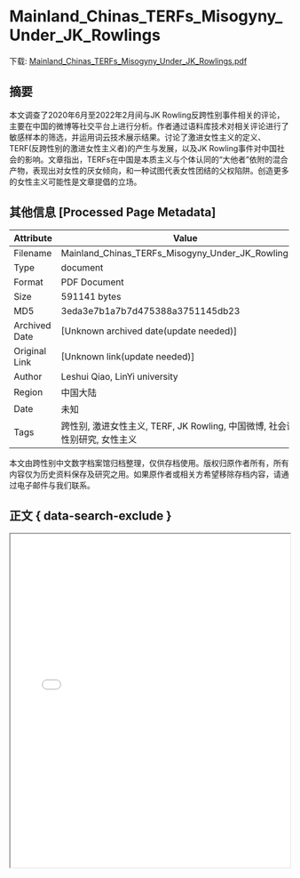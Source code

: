 # Mainland_Chinas_TERFs_Misogyny_Under_JK_Rowlings

<!-- tcd_download_link -->
下载: [Mainland_Chinas_TERFs_Misogyny_Under_JK_Rowlings.pdf](Mainland_Chinas_TERFs_Misogyny_Under_JK_Rowlings.pdf)
<!-- tcd_download_link_end -->

## 摘要

<!-- tcd_abstract -->
本文调查了2020年6月至2022年2月间与JK Rowling反跨性别事件相关的评论，主要在中国的微博等社交平台上进行分析。作者通过语料库技术对相关评论进行了敏感样本的筛选，并运用词云技术展示结果。讨论了激进女性主义的定义、TERF(反跨性别的激进女性主义者)的产生与发展，以及JK Rowling事件对中国社会的影响。文章指出，TERFs在中国是本质主义与个体认同的“大他者”依附的混合产物，表现出对女性的厌女倾向，和一种试图代表女性团结的父权陷阱。创造更多的女性主义可能性是文章提倡的立场。

<!-- tcd_abstract_end -->

## 其他信息 [Processed Page Metadata]

| Attribute       | Value                                  |
|-----------------|----------------------------------------|
| Filename        | Mainland_Chinas_TERFs_Misogyny_Under_JK_Rowlings.pdf                             |
| Type            | document                                 |
| Format          | PDF Document                               |
| Size            | 591141 bytes                           |
| MD5             | 3eda3e7b1a7b7d475388a3751145db23                                  |
| Archived Date   | [Unknown archived date(update needed)]                             |
| Original Link   | [Unknown link(update needed)]                         |
| Author          | Leshui Qiao, LinYi university                               |
| Region          | 中国大陆                               |
| Date            | 未知                                 |
| Tags            | 跨性别, 激进女性主义, TERF, JK Rowling, 中国微博, 社会评论, 性别研究, 女性主义                                 |

本文由跨性别中文数字档案馆归档整理，仅供存档使用。版权归原作者所有，所有内容仅为历史资料保存及研究之用。如果原作者或相关方希望移除存档内容，请通过电子邮件与我们联系。

## 正文 { data-search-exclude }

<!-- tcd_main_text -->
<iframe src="../Mainland_Chinas_TERFs_Misogyny_Under_JK_Rowlings.pdf" width="100%" height="600px">
    <p>无法显示PDF，请下载查看。</p>
</iframe>
<!-- tcd_main_text_end -->

